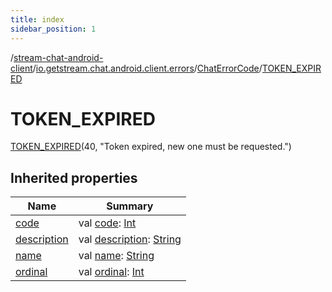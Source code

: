 ```yaml
---
title: index
sidebar_position: 1
---
```

/[stream-chat-android-client](../../../index.md)/[io.getstream.chat.android.client.errors](../../index.md)/[ChatErrorCode](../index.md)/[TOKEN_EXPIRED](index.md)  
  
  
  
# TOKEN_EXPIRED  
[TOKEN_EXPIRED](index.md)(40, "Token expired, new one must be requested.")  
  
## Inherited properties  
  
|  Name |  Summary | 
|---|---|
| <a name="io.getstream.chat.android.client.errors/ChatErrorCode.TOKEN_EXPIRED/code/#/PointingToDeclaration/"></a>[code](code.md)| <a name="io.getstream.chat.android.client.errors/ChatErrorCode.TOKEN_EXPIRED/code/#/PointingToDeclaration/"></a>val [code](code.md): [Int](https://kotlinlang.org/api/latest/jvm/stdlib/kotlin/-int/index.html)|
| <a name="io.getstream.chat.android.client.errors/ChatErrorCode.TOKEN_EXPIRED/description/#/PointingToDeclaration/"></a>[description](description.md)| <a name="io.getstream.chat.android.client.errors/ChatErrorCode.TOKEN_EXPIRED/description/#/PointingToDeclaration/"></a>val [description](description.md): [String](https://kotlinlang.org/api/latest/jvm/stdlib/kotlin/-string/index.html)|
| <a name="io.getstream.chat.android.client.errors/ChatErrorCode.TOKEN_EXPIRED/name/#/PointingToDeclaration/"></a>[name](name.md)| <a name="io.getstream.chat.android.client.errors/ChatErrorCode.TOKEN_EXPIRED/name/#/PointingToDeclaration/"></a>val [name](name.md): [String](https://kotlinlang.org/api/latest/jvm/stdlib/kotlin/-string/index.html)|
| <a name="io.getstream.chat.android.client.errors/ChatErrorCode.TOKEN_EXPIRED/ordinal/#/PointingToDeclaration/"></a>[ordinal](ordinal.md)| <a name="io.getstream.chat.android.client.errors/ChatErrorCode.TOKEN_EXPIRED/ordinal/#/PointingToDeclaration/"></a>val [ordinal](ordinal.md): [Int](https://kotlinlang.org/api/latest/jvm/stdlib/kotlin/-int/index.html)|

